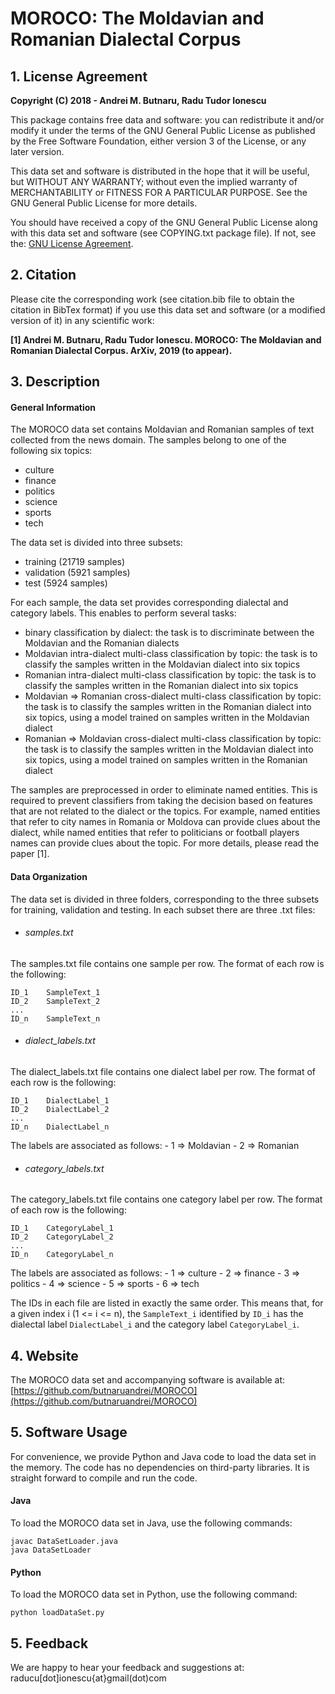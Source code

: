 # MOROCO: The **Mo**ldavian and **Ro**manian Dialectal **Co**rpus


## 1. License Agreement

**Copyright (C) 2018 - Andrei M. Butnaru, Radu Tudor Ionescu**
 
This package contains free data and software: you can redistribute it and/or modify it under the terms of the GNU General Public License as published by the Free Software Foundation, either version 3 of the License, or any later version.
 
This data set and software is distributed in the hope that it will be useful, but WITHOUT ANY WARRANTY; without even the implied warranty of MERCHANTABILITY or FITNESS FOR A PARTICULAR PURPOSE. See the GNU General Public License for more details.
 
 You should have received a copy of the GNU General Public License along with this data set and software (see COPYING.txt package file). If not, see the:
 [GNU License Agreement](http://www.gnu.org/licenses/).


## 2. Citation
 
Please cite the corresponding work (see citation.bib file to obtain the citation in BibTex format) if you use this data set and software (or a modified version of it) in any scientific work:

**[1] Andrei M. Butnaru, Radu Tudor Ionescu. MOROCO: The Moldavian and Romanian Dialectal Corpus. ArXiv, 2019 (to appear).**


## 3. Description

#### General Information

The MOROCO data set contains Moldavian and Romanian samples of text collected from the news domain. The samples belong to one of the following six topics:
- culture
- finance
- politics
- science
- sports
- tech

The data set is divided into three subsets:
- training (21719 samples)
- validation (5921 samples)
- test (5924 samples)

For each sample, the data set provides corresponding dialectal and category labels. This enables to perform several tasks:
- binary classification by dialect: the task is to discriminate between the Moldavian and the Romanian dialects
- Moldavian intra-dialect multi-class classification by topic: the task is to classify the samples written in the Moldavian dialect into six topics
- Romanian intra-dialect multi-class classification by topic: the task is to classify the samples written in the Romanian dialect into six topics
- Moldavian => Romanian cross-dialect multi-class classification by topic: the task is to classify the samples written in the Romanian dialect into six topics, using a model trained on samples written in the Moldavian dialect
- Romanian => Moldavian cross-dialect multi-class classification by topic: the task is to classify the samples written in the Moldavian dialect into six topics, using a model trained on samples written in the Romanian dialect

The samples are preprocessed in order to eliminate named entities. This is required to prevent classifiers from taking the decision based on features that are not related to the dialect or the topics. For example, named entities that refer to city names in Romania or Moldova can provide clues about the dialect, while named entities that refer to politicians or football players names can provide clues about the topic. For more details, please read the paper [1].

#### Data Organization

The data set is divided in three folders, corresponding to the three subsets for training, validation and testing. In each subset there are three .txt files:
- ###### samples.txt

The samples.txt file contains one sample per row. The format of each row is the following:
```
ID_1    SampleText_1
ID_2    SampleText_2
...
ID_n    SampleText_n
```

- ###### dialect_labels.txt

The dialect_labels.txt file contains one dialect label per row. The format of each row is the following:
```
ID_1    DialectLabel_1
ID_2    DialectLabel_2
...
ID_n    DialectLabel_n
```

The labels are associated as follows:
       - 1 => Moldavian
       - 2 => Romanian

- ###### category_labels.txt

The category_labels.txt file contains one category label per row. The format of each row is the following:
```
ID_1    CategoryLabel_1
ID_2    CategoryLabel_2
...
ID_n    CategoryLabel_n
```

The labels are associated as follows:
       - 1 => culture
       - 2 => finance
       - 3 => politics
       - 4 => science
       - 5 => sports
       - 6 => tech
       
The IDs in each file are listed in exactly the same order. This means that, for a given index i (1 <= i <= n), the `SampleText_i` identified by `ID_i` has the dialectal label `DialectLabel_i` and the category label `CategoryLabel_i`.


## 4. Website

The MOROCO data set and accompanying software is available at:
[https://github.com/butnaruandrei/MOROCO](https://github.com/butnaruandrei/MOROCO)


## 5. Software Usage
 
For convenience, we provide Python and Java code to load the data set in the memory. The code has no dependencies on third-party libraries. It is straight forward to
compile and run the code.
 
#### Java 

To load the MOROCO data set in Java, use the following commands:
```
javac DataSetLoader.java
java DataSetLoader
```

#### Python

To load the MOROCO data set in Python, use the following command:
```
python loadDataSet.py
```


## 5. Feedback
 
 We are happy to hear your feedback and suggestions at: raducu[dot]ionescu{at}gmail(dot)com
